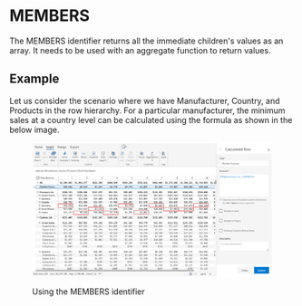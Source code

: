 # MEMBERS

The MEMBERS identifier returns all the immediate children's values as an array. It needs to be used with an aggregate function to return values.

## Example

Let us consider the scenario where we have Manufacturer, Country, and Products in the row hierarchy. For a particular manufacturer, the minimum sales at a country level can be calculated using the formula as shown in the below image.&#x20;

<figure><img src="../../.gitbook/assets/Formula members 2.png" alt=""><figcaption><p>Using the MEMBERS identifier</p></figcaption></figure>
